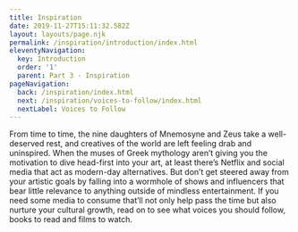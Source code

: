 ```yaml
---
title: Inspiration
date: 2019-11-27T15:11:32.582Z
layout: layouts/page.njk
permalink: /inspiration/introduction/index.html
eleventyNavigation:
  key: Introduction
  order: '1'
  parent: Part 3 - Inspiration
pageNavigation:
  back: /inspiration/index.html
  next: /inspiration/voices-to-follow/index.html
  nextLabel: Voices to Follow
---
```

From time to time, the nine daughters of Mnemosyne and Zeus take a well-deserved rest, and creatives of the world are left feeling drab and uninspired. When the muses of Greek mythology aren’t giving you the motivation to dive head-first into your art, at least there’s Netflix and social media that act as modern-day alternatives. But don’t get steered away from your artistic goals by falling into a wormhole of shows and influencers that bear little relevance to anything outside of mindless entertainment. If you need some media to consume that’ll not only help pass the time but also nurture your cultural growth, read on to see what voices you should follow, books to read and films to watch.
